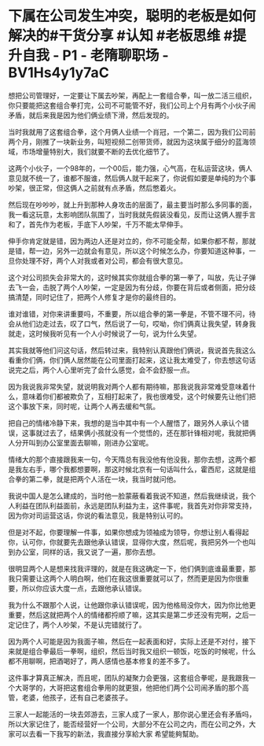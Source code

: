 # 下属在公司发生冲突，聪明的老板是如何解决的#干货分享 #认知 #老板思维 #提升自我 - P1 - 老隋聊职场 - BV1Hs4y1y7aC

想把公司管理好，一定要让下属去吵架，再配上一套组合拳，叫一放二活三组织，你只要能把这套组合拳打完，公司不可能管不好，我们公司上个月有两个小伙子闹矛盾，就后来我是因为他们俩业绩下滑，然后发现的。

当时我就用了这套组合拳，这个月俩人业绩一个肖冠，一个第二，因为我们公司前两个月，刚推了一块新业务，叫短视频二创带货师，就因为这块属于细分的蓝海领域，市场增量特别大，我们就要不断的去优化细节了。

这两个小伙子，一个98年的，一个00后，能力强，心气高，在私运营这块，俩人意见就不统一了，谁都不服谁，然后俩人就干起来了，你说假如要是单纯的为个事吵架，很正常，但这俩人之前就有点矛盾，然后憋着火。

然后现在吵吵吵，就上升到那种人身攻击的层面了，最主要当时那么多同事的面，我一看这玩意，太影响团队氛围了，当时我就先假装没看见，反而让这俩人握手言和了，首先作为老板，手底下人吵架，千万不能太早伸手。

伸手你肯定就是错，因为两边人还是对立的，你不可能全帮，如果你都不帮，那就是错，帮一边，另外一边就会有意见，所以这个时候怎么办，你要知道这种事，一旦你处理不好，两个人对我或者对公司，都会有很大意见。

这个对公司损失会非常大的，这时候其实你就组合拳的第一拳了，叫放，先让子弹去飞一会，击脱了两个人吵架，一定是因为有分歧，你要在背后或者侧面，把分歧搞清楚，同时记住了，把两个人修复才是你的最终目的。

谁对谁错，对你来讲重要吗，不重要，所以组合拳的第一拳是，不管不理不问，待会从他们边走过去，叹了口气，然后说了一句，哎呦，你们俩真让我失望，转身我就走，这时候我听见有一个人小时候说了一句，说为什么失望。

其实我就等他们问这句话，然后转过来，我特别认真跟他们俩说，我说首先我这么看重你们俩，你们俩人居然能在公司里面打起来，这让我太难受了，你去想这句话说完之后，两个人心里听完了会什么感觉，会不会舒服一点。

因为我说我非常失望，就说明我对两个人都有期待嘛，那我说我非常难受意味着什么，意味着你们都被欺负了，互相打起来了，我也很难受，这个时候要先让他们把这个事放下来，同时呢，让两个人再去缓和气氛。

把自己的情绪冷静下来，我想的是当中其中有一个人醒悟了，跟另外人承认个错误，这事就过去了，结果俩小孩就没有一个觉悟的，还在那针锋相对呢，我就把俩人分开叫到办公室里面去聊嘛，刚进办公室呢。

情绪大的那个直接跟我来一句，今天隋总有我没他有他没我，那你去想，这两个都是我左右手，哪个我都想要啊，那这时候北京有一句话叫什么，霍西尼，这就是组合拳的第二拳，就是把两个人活在一块，我当时就问他。

我说中国人是怎么建成的，当时他一脸蒙蔽看着我说不知道，然后我继续说，我个人利益在团队利益面前，永远是团队利益为主，这件事呢，我首先对你非常支持，因为你对司运营这话，你说的看法意见，我是特别认可的。

但是对不起，你要理解一件事，如果你想成为领袖成为领导，你想让别人看得起你，认可你，你就要先去跟他承认错误，显得你大度，然后呢，我把另外一个也叫到办公室，同样的话，我又说了一遍，那你去想。

很明显两个人是想来找我评理的，就是在我这确定一下，他们俩到底谁最重要，那我只需要让这两个人明白啊，他们在我这很重要就可以了，然而更是因为你很重要，所以你应该大度一点，去跟他承认错误。

我为什么不跟那个人说，让他跟你承认错误呢，因为他格局没你大，因为你比他更重要，然后这就把两个人的情绪都捋顺了嘛，这其实是第二步还没有完啊，之后一定记住了，两个人吵架，不是认完错就行了。

因为两个人可能是因为我面子嘛，然后在一起表面和好，实际上还是不对付，接下来就是组合拳最后一拳啊，组织，然后当时我又组织一顿饭，吃饭的时候呢，什么都不用聊啊，把酒喝好了，两人感情也基本修复的差不多了。

这件事才算真正解决，而且呢，团队的凝聚力会更强，这套组合拳呢，是我跟我一个大哥学的，大哥把这套组合拳用的就更狠，他把他们两个公司闹矛盾的那个高管，老婆，他孩子，还有自己老婆孩子。

三家人一起能活的一块去郊游去，三家人成了一家人，那你说心里还会有矛盾吗，所以大家记住了，能否经营好一个公司，大部分不在公司之内，而在公司之外，大家可以去看一下我写的新法，我直接分享給大家 希望能夠幫助。

